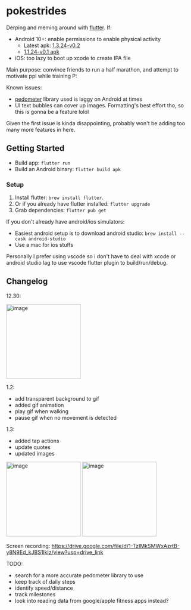 # pokestrides

Derping and meming around with [flutter](https://docs.flutter.dev/). If:
- Android 10+: enable permissions to enable physical activity
  - Latest apk: [1.3.24-v0.2](https://drive.google.com/file/d/1OYvTdZhNSNoNmprPsJnYhkUHgr8nSuDH/view?usp=sharing)
  - [1.1.24-v0.1 apk](https://drive.google.com/file/d/1YvbgClxDNn87RG0LV_C0QSdqhLNKrAmz/view?usp=drive_link)
- iOS: too lazy to boot up xcode to create IPA file

Main purpose: convince friends to run a half marathon, and attempt to motivate ppl while training P:

Known issues:
- [pedometer](https://pub.dev/packages/pedometer) library used is laggy on Android at times
- UI text bubbles can cover up images. Formatting's best effort tho, so this is gonna be a feature lolol

Given the first issue is kinda disappointing, probably won't be adding too many more features in here.

## Getting Started

- Build app: `flutter run`
- Build an Android binary: `flutter build apk`

### Setup
1. Install flutter: `brew install flutter`. 
2. Or if you already have flutter installed: `flutter upgrade` 
3. Grab dependencies: `flutter pub get`

If you don't already have android/ios simulators:
- Easiest android setup is to download android studio:
`brew install --cask android-studio`
- Use a mac for ios stuffs

Personally I prefer using vscode so i don't have to deal with xcode or android studio lag to use vscode flutter plugin to build/run/debug.

## Changelog

12.30:

<img width="200" alt="image" src="https://github.com/schen22/pokestrides/assets/6363626/960a37cc-f91f-4242-a3b4-b46e6dfb6206">

1.2:
- add transparent background to gif
- added gif animation
- play gif when walking
- pause gif when no movement is detected

1.3:
- added tap actions
- update quotes
- updated images
<img width="200" alt="image" src="https://github.com/schen22/pokestrides/assets/6363626/eacaedd8-c65b-4207-b9d6-24d180a2d41a">
<img width="200" alt="image" src="https://github.com/schen22/pokestrides/assets/6363626/e2d2d787-a66d-4783-b78f-90cc5eec689e">

Screen recording: https://drive.google.com/file/d/1-TzIMkSMWxAzrtB-y8N9Ed_kJBS1Iklz/view?usp=drive_link

TODO:
- search for a more accurate pedometer library to use
- keep track of daily steps
- identify speed/distance
- track milestones
- look into reading data from google/apple fitness apps instead?

